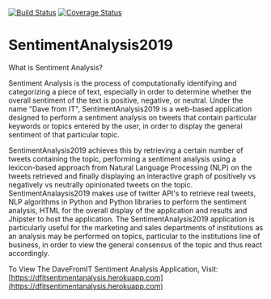 [![Build Status](https://travis-ci.org/nadiasalgado/sentimentanalysis2019.svg?branch=master)](https://travis-ci.org/nadiasalgado/sentimentanalysis2019) [![Coverage Status](https://coveralls.io/repos/github/nadiasalgado/sentimentanalysis2019/badge.svg?branch=master)](https://coveralls.io/github/nadiasalgado/sentimentanalysis2019?branch=master)
# SentimentAnalysis2019

What is Sentiment Analysis?

Sentiment Analysis is the process of computationally identifying and categorizing a piece of text, especially in order to determine whether the overall sentiment of the text is positive, negative, or neutral. Under the name "Dave from IT", SentimentAnalysis2019 is a web-based application designed to perform a sentiment analysis on tweets that contain particular keywords or topics entered by the user, in order to display the general sentiment of that particular topic.

SentimentAnalysis2019 achieves this by retrieving a certain number of tweets containing the topic, performing a sentiment analysis using a lexicon-based approach from Natural Language Processing (NLP) on the tweets retrieved and finally displaying an interactive graph of positively vs negatively vs neutrally opinionated tweets on the topic. SentimentAnalaysis2019 makes use of twitter API's to retrieve real tweets, NLP algorithms in Python and Python libraries to perform the sentiment analysis, HTML for the overall display of the application and results and Jhipster to host the application. The SentimentAnalysis2019 application is particularly useful for the marketing and sales departments of institutions as an analysis may be performed on topics, particular to the institutions line of business, in order to view the general consensus of the topic and thus react accordingly.

To View The DaveFromIT Sentiment Analysis Application, Visit:
[https://dfitsentimentanalysis.herokuapp.com](https://dfitsentimentanalysis.herokuapp.com)
